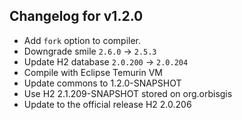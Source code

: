 ## Changelog for v1.2.0

+ Add `fork` option to compiler.
+ Downgrade smile `2.6.0` -> `2.5.3`
+ Update H2 database `2.0.200` -> `2.0.204`
+ Compile with Eclipse Temurin VM
+ Update commons to 1.2.0-SNAPSHOT
+ Use H2 2.1.209-SNAPSHOT stored on org.orbisgis 
+ Update to the official release H2 2.0.206
